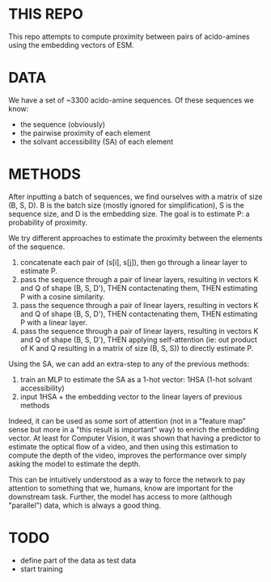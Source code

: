 # THIS REPO
This repo attempts to compute proximity between pairs of acido-amines using the embedding vectors of ESM.


# DATA
We have a set of ~3300 acido-amine sequences. Of these sequences we know:
 * the sequence (obviously)
 * the pairwise proximity of each element
 * the solvant accessibility (SA) of each element 


# METHODS
After inputting a batch of sequences, we find ourselves with a matrix of size (B, S, D). B is the batch size (mostly ignored for simplification), S is the sequence size, and D is the embedding size.
The goal is to estimate P: a probability of proximity.


We try different approaches to estimate the proximity between the elements of the sequence.

1. concatenate each pair of (s[i], s[j]), then go through a linear layer to estimate P.
2. pass the sequence through a pair of linear layers, resulting in vectors K and Q of shape (B, S, D'), THEN contactenating them, THEN estimating P with a cosine similarity.
3. pass the sequence through a pair of linear layers, resulting in vectors K and Q of shape (B, S, D'), THEN contactenating them, THEN estimating P with a linear layer.
4. pass the sequence through a pair of linear layers, resulting in vectors K and Q of shape (B, S, D'), THEN applying self-attention (ie: out product of K and Q resulting in a matrix of size (B, S, S)) to directly estimate P.

Using the SA, we can add an extra-step to any of the previous methods:
 1. train an MLP to estimate the SA as a 1-hot vector: 1HSA (1-hot solvant accessibility)
 2. input 1HSA + the embedding vector to the linear layers of previous methods

Indeed, it can be used as some sort of attention (not in a "feature map" sense but more in a "this result is important" way) to enrich the embedding vector.
At least for Computer Vision, it was shown that having a predictor to estimate the optical flow of a video, and then using this estimation to compute the depth of the video, improves the performance over simply asking the model to estimate the depth.

This can be intuitively understood as a way to force the network to pay attention to something that we, humans, know are important for the downstream task.
Further, the model has access to more (although "parallel") data, which is always a good thing.

# TODO
 * define part of the data as test data 
 * start training